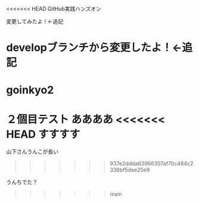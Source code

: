 <<<<<<< HEAD
GitHub実践ハンズオン

変更してみたよ！<-追記

developブランチから変更したよ！<-追記
=======
# goinkyo2
２個目テスト
ああああ
<<<<<<< HEAD
すすすす
=======

山下さんうんこが長い
>>>>>>> 937e2ddda63966307af70c484c2336bf5dee25e9

うんちでた？
>>>>>>> main
